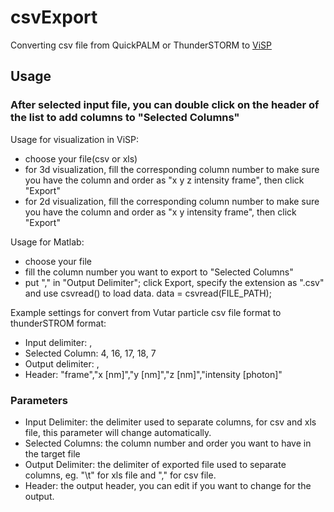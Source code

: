 csvExport
=========

Converting csv file from QuickPALM or ThunderSTORM to [ViSP](http://www.nature.com/nmeth/journal/v10/n8/full/nmeth.2566.html?WT.ec_id=NMETH-201308)

## Usage

### After selected input file, you can double click on the header of the list to add columns to "Selected Columns"

Usage for visualization in ViSP:
* choose your file(csv or xls)
* for 3d visualization, fill the corresponding column number to make sure you have the column and order as "x y z intensity frame", then click "Export"
* for 2d visualization, fill the corresponding column number to make sure you have the column and order as "x y intensity frame", then click "Export"

Usage for Matlab:
* choose your file
* fill the column number you want to export to "Selected Columns"
* put "," in "Output Delimiter";
    click Export, specify the extension as ".csv"
    and use csvread() to load data.
    data = csvread(FILE_PATH);

Example settings for convert from Vutar particle csv file format to thunderSTROM format:
* Input delimiter:  ,
* Selected Column:   4, 16, 17, 18, 7
* Output delimiter:  ,
* Header:    "frame","x [nm]","y [nm]","z [nm]","intensity [photon]"


### Parameters
* Input Delimiter: the delimiter used to separate columns, for csv and xls file, this parameter will change automatically.
* Selected Columns: the column number and order you want to have in the target file
* Output Delimiter: the delimiter of exported file used to separate columns, eg. "\t" for xls file and "," for csv file.
* Header: the output header, you can edit if you want to change for the output.

###
